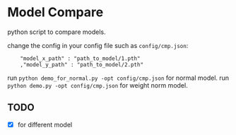 # Model Compare

python script to compare models.

change the config in your config file such as `config/cmp.json`:

```
    "model_x_path" : "path_to_model/1.pth"
    ,"model_y_path" : "path_to_model/2.pth"
```

run `python demo_for_normal.py -opt config/cmp.json` for normal model.
run `python demo.py -opt config/cmp.json` for weight norm model.


## TODO

- [x] for different model